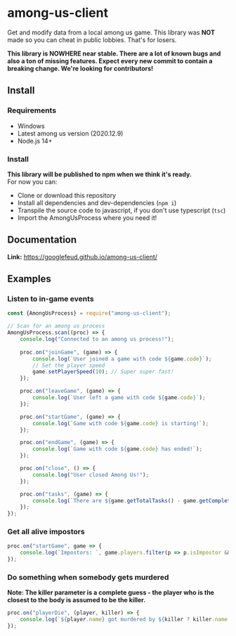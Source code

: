 # among-us-client

Get and modify data from a local among us game. This library was **NOT** made so you can cheat in public lobbies. That's for losers. 

**This library is NOWHERE near stable. There are a lot of known bugs and also a ton of missing features. Expect every new commit to contain a breaking change. We're looking for contributors!**

## Install

### Requirements

- Windows
- Latest among us version (2020.12.9)
- Node.js 14+

### Install

**This library will be published to npm when we think it's ready.**  
For now you can:
- Clone or download this repository
- Install all dependencies and dev-dependencies (`npm i`) 
- Transpile the source code to javascript, if you don't use typescript (`tsc`)
- Import the AmongUsProcess where you need it!

## Documentation

**Link:** https://googlefeud.github.io/among-us-client/

## Examples

### Listen to in-game events

```js
const {AmongUsProcess} = require("among-us-client");

// Scan for an among us process
AmongUsProcess.scan((proc) => {
    console.log("Connected to an among us process!");
    
    proc.on("joinGame", (game) => {
        console.log(`User joined a game with code ${game.code}`);
        // Set the player speed 
        game.setPlayerSpeed(10); // Super super fast!
    });

    proc.on("leaveGame", (game) => {
        console.log(`User left a game with code ${game.code}`);
    });

    proc.on("startGame", (game) => {
        console.log(`Game with code ${game.code} is starting!`);
    });

    proc.on("endGame", (game) => {
        console.log(`Game with code ${game.code} has ended!`);
    });

    proc.on("close", () => {
        console.log("User closed Among Us!");
    });

    proc.on("tasks", (game) => {
        console.log(`There are ${game.getTotalTasks() - game.getCompletedTasks()} tasks left!`);
    });
});

```

### Get all alive impostors

```js
proc.on("startGame", game => {
    console.log(`Impostors: `, game.players.filter(p => p.isImpostor && !p.isDead && !p.disconnected).map(p => p.name));
});
```

### Do something when somebody gets murdered

**Note: The killer parameter is a complete guess - the player who is the closest to the body is assumed to be the killer.**

```js
proc.on("playerDie", (player, killer) => {
    console.log(`${player.name} got murdered by ${killer ? killer.name:"unknown"}!`);
});
```

